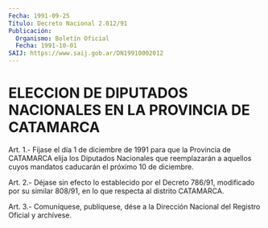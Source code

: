 ```yaml
---
Fecha: 1991-09-25
Título: Decreto Nacional 2.012/91
Publicación:
  Organismo: Boletín Oficial
  Fecha: 1991-10-01
SAIJ: https://www.saij.gob.ar/DN19910002012
---
```

# ELECCION  DE  DIPUTADOS  NACIONALES  EN  LA  PROVINCIA DE CATAMARCA

<a id="1"></a>
Art.  1.-  Fíjase  el  día  1 de diciembre de 1991 para que la Provincia  de  CATAMARCA  elija  los  Diputados    Nacionales   que reemplazarán  a  aquellos cuyos mandatos caducarán el próximo 10 de diciembre.

<a id="2"></a>
Art.  2.-  Déjase  sin  efecto  lo  establecido por el Decreto 786/91, modificado por su similar 808/91,  en  lo  que  respecta al distrito CATAMARCA.

<a id="3"></a>
Art. 3.- Comuníquese, publíquese, dése a la Dirección Nacional del Registro Oficial y archívese.